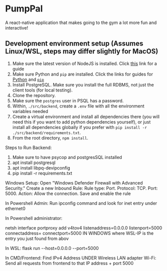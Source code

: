 # PumpPal
A react-native application that makes going to the gym a lot more fun and interactive!

## Development environment setup (Assumes Linux/WSL, steps may differ slightly for MacOS) ##

1. Make sure the latest version of NodeJS is installed. Click [this](https://nodejs.org/en/download) link for a guide
2. Make sure Python and `pip` are installed. Click the links for guides for [Python](https://www.python.org/downloads/) and [`pip`](https://pip.pypa.io/en/stable/installation/)
3. Install PostgreSQL. Make sure you install the full RDBMS, not just the client tools (for local testing).
4. Clone the repository. 
5. Make sure the `postgres` user in PSQL has a password.
6. Within, `./src/backend`, create a `.env` file with all the environment variables needed
7. Create a virtual environment and install all dependencies there (you will need this if you want to add python dependencies yourself), or just install all dependencies globally if you prefer with `pip install -r ./src/backend/requirements.txt`.
8. From the root directory, `npm install`.


Steps to Run Backend:

1. Make sure to have psycop and postgresSQL installed
2. apt install postgresql
3. apt install libpq-devipconfig
4. pip install -r requirements.txt

Windows Setup:
Open "Windows Defender Firewall with Advanced Security."
Create a new Inbound Rule:
Rule type: Port.
Protocol: TCP.
Port: 5000.
Action: Allow the connection.
Save and enable the rule

In Powershell Admin:
Run ipconfig command and look for inet entry under ethernet0

In Powershell administrator:

netsh interface portproxy add v4tov4 listenaddress=0.0.0.0 listenport=5000 connectaddress=<WSL-IP> connectport=5000 IN WINDOWS where WSL-IP is the entry you just found from abov

In WSL:
flask run --host=0.0.0.0 --port=5000


In CMD/Frontend:
Find IPv4 Address UNDER Wireless LAN adapter Wi-Fi:
Send all requests from frontend to that IP address + port 5000